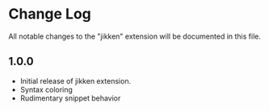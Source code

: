 # Change Log

All notable changes to the "jikken" extension will be documented in this file.

## 1.0.0

- Initial release of jikken extension. 
- Syntax coloring 
- Rudimentary snippet behavior